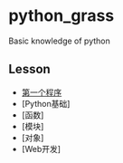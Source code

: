 # python_grass
Basic knowledge of python

## Lesson
- [第一个程序](1/helloworld.md)
- [Python基础]
- [函数]
- [模块]
- [对象]
- [Web开发]